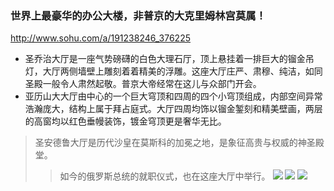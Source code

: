### 世界上最豪华的办公大楼，非普京的大克里姆林宫莫属！
http://www.sohu.com/a/191238246_376225
- 圣乔治大厅是一座气势磅礴的白色大理石厅，顶上悬挂着一排巨大的镏金吊灯，大厅两侧墙壁上雕刻着着精美的浮雕。这座大厅庄严、肃穆、纯洁，如同圣殿一般令人肃然起敬。普京大帝经常在这儿与众部门开会。
- 亚历山大大厅由中心的一个巨大穹顶和四周的四个小穹顶组成，内部空间异常浩瀚庞大，结构上属于拜占庭式。大厅四周均饰以镏金錾刻和精美壁画，两层的高窗均以红色垂幔装饰，镀金穹顶更是奢华无比。
>圣安德鲁大厅是历代沙皇在莫斯科的加冕之地，是象征高贵与权威的神圣殿堂。
>>如今的俄罗斯总统的就职仪式，也在这座大厅中举行。
![](http://5b0988e595225.cdn.sohucs.com/images/20170911/b9932347495343b796ec07ea3b380868.jpeg)
![](http://5b0988e595225.cdn.sohucs.com/images/20170911/3f1ab35e14d246918a13b9946c68262d.jpeg)
![](http://5b0988e595225.cdn.sohucs.com/images/20170911/c08a1075d646400d9a4ed88a0ba5aa0d.jpeg)